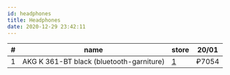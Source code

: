```yaml
---
id: headphones
title: Headphones
date: 2020-12-29 23:42:11
---
```


| # | name | store | 20/01 |
| --- | --- | --- | --- |
| 1 | AKG K 361-BT black (bluetooth-garniture) | [1](https://market.yandex.ru/product--besprovodnye-naushniki-akg-k-361-bt/650902097?cpa=0 'Yandex.market') | ₽7054 |
